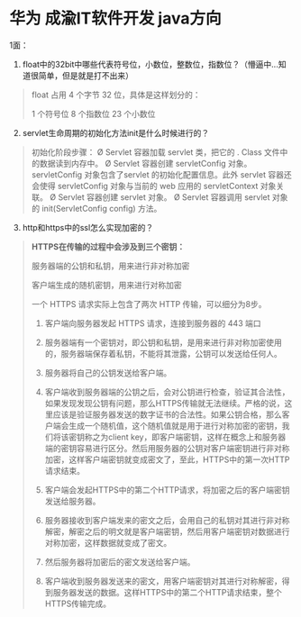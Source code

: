 # 华为 成渝IT软件开发 java方向

1面：

1. float中的32bit中哪些代表符号位，小数位，整数位，指数位？（懵逼中...知道很简单，但是就是打不出来）

> float 占用 4 个字节 32 位，具体是这样划分的：
>
> 1 个符号位
> 8 个指数位
> 23 个小数位

2. servlet生命周期的初始化方法init是什么时候进行的？

> 初始化阶段步骤：
> Ø Servlet 容器加载 servlet 类，把它的 . Class 文件中的数据读到内存中。
> Ø Servlet 容器创建 servletConfig 对象。servletConfig 对象包含了servlet 的初始化配置信息。此外 servlet 容器还会使得 servletConfig 对象与当前的 web 应用的 servletContext 对象关联。
> Ø Servlet 容器创建 servlet 对象。
> Ø Servlet 容器调用 servlet 对象的 init(ServletConfig config) 方法。

3. http和https中的ssl怎么实现加密的？

> **HTTPS在传输的过程中会涉及到三个密钥：**
>
> 服务器端的公钥和私钥，用来进行非对称加密
>
> 客户端生成的随机密钥，用来进行对称加密
>
> 一个 HTTPS 请求实际上包含了两次 HTTP 传输，可以细分为8步。
>
> 1. 客户端向服务器发起 HTTPS 请求，连接到服务器的 443 端口
>
> 2. 服务器端有一个密钥对，即公钥和私钥，是用来进行非对称加密使用的，服务器端保存着私钥，不能将其泄露，公钥可以发送给任何人。
>
> 3. 服务器将自己的公钥发送给客户端。
>
> 4. 客户端收到服务器端的公钥之后，会对公钥进行检查，验证其合法性，如果发现发现公钥有问题，那么HTTPS传输就无法继续。严格的说，这里应该是验证服务器发送的数字证书的合法性。如果公钥合格，那么客户端会生成一个随机值，这个随机值就是用于进行对称加密的密钥，我们将该密钥称之为client key，即客户端密钥，这样在概念上和服务器端的密钥容易进行区分。然后用服务器的公钥对客户端密钥进行非对称加密，这样客户端密钥就变成密文了，至此，HTTPS中的第一次HTTP请求结束。
>
> 5. 客户端会发起HTTPS中的第二个HTTP请求，将加密之后的客户端密钥发送给服务器。
>
> 6. 服务器接收到客户端发来的密文之后，会用自己的私钥对其进行非对称解密，解密之后的明文就是客户端密钥，然后用客户端密钥对数据进行对称加密，这样数据就变成了密文。
>
> 7. 然后服务器将加密后的密文发送给客户端。
>
> 8. 客户端收到服务器发送来的密文，用客户端密钥对其进行对称解密，得到服务器发送的数据。这样HTTPS中的第二个HTTP请求结束，整个HTTPS传输完成。